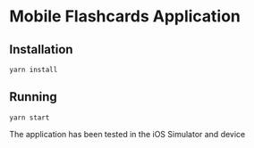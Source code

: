 # Mobile Flashcards Application

## Installation
```
yarn install
```

## Running
```
yarn start
```

The application has been tested in the iOS Simulator and device